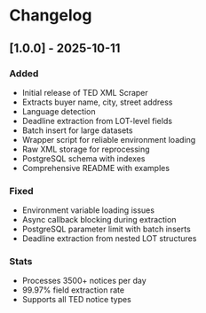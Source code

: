 # Changelog

## [1.0.0] - 2025-10-11

### Added
- Initial release of TED XML Scraper
- Extracts buyer name, city, street address
- Language detection
- Deadline extraction from LOT-level fields
- Batch insert for large datasets
- Wrapper script for reliable environment loading
- Raw XML storage for reprocessing
- PostgreSQL schema with indexes
- Comprehensive README with examples

### Fixed
- Environment variable loading issues
- Async callback blocking during extraction
- PostgreSQL parameter limit with batch inserts
- Deadline extraction from nested LOT structures

### Stats
- Processes 3500+ notices per day
- 99.97% field extraction rate
- Supports all TED notice types
